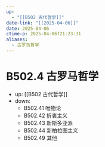```yaml
---
up:
  - "[[B502 古代哲学]]"
date-link: "[[2025-04-06]]"
date: 2025-04-06
ctime-p: 2025-04-06T21:23:31
aliases:
  - 古罗马哲学
---
```


# B502.4 古罗马哲学

- up: [[B502 古代哲学]]
- down:	
	- B502.41 唯物论
	- B502.42 折衷主义
	- B502.43 新斯多亚派
	- B502.44 新柏拉图主义
	- B502.49 其他
	
